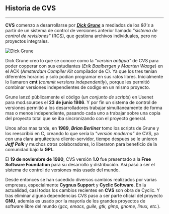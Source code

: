 Historia de CVS
-------------------------------
***
**CVS** comenzo a desarrollarse por
[***Dick Grune***](http://www.dickgrune.com/ "Dick Grune")
a mediados de los *80's* a partir de un sistema
de control de versiones anterior llamado
*"sistema de control de revisiones"* (RCS), que gestiona
archivos individuales, pero no proyectos integrales.

![Dick Grune](http://www.dickgrune.com/pictures/dick.jpg "Dick Grune")

Dick Grune creo lo que se conoce como la *"version antigua"*
de CVS para poder cooperar con sus estudiantes
(*Erik Baalbergen y Maarten Waage*)
en el ACK (*Ámsterdam Compiler Kit* compilador de C).
Ya que los tres tenian diferentes horarios
y solo podian programar en sus ratos libres.
Inicialmente lo llamaron
**cmt** (*commit versions independently*),
porque les permitió combinar versiones independientes de codigo
en un mismo proyecto.

Grune lanzó públicamente el código (*un conjunto de scripts*)
en Usenet para mod.sources el **23 de junio 1986**.
Y por fin un sistema de control de versiones permitió
a los desarrolladores trabajar simultaneamente
de forma mas o menos independiente,
pasando cada uno a trabajar sobre una copia del proyecto total
que se iba sincronizando con el proyecto general.

Unos años mas tarde, en **1989**,
***Brian Berliner***
tomo los scripts de Grune  y los reescribió en C,
creando lo que sería la *"versión moderna"* de CVS,
ya con una clara arquitectura cliente-servidor,
tiempo despues se le unieron ***Jeff Polk***
y muchos otros colaboradores,
lo liberaron para beneficio de la comunidad bajo la **GPL**.

El **19 de noviembre de 1990**, CVS versión **1.0**
fue presentado a la
**Free Software Foundation**
para su desarrollo y distribución.
Así pasó a ser el sistema de control de versiones más usado del mundo.

Desde entonces se han sucedido diversos cambios
realizados por varias empresas,
especialmente **Cygnus Support** y **Cyclic Software**.
En la actualidad, casi todos los cambios recientes en **CVS**
son obra de Cyclic. Y tras eliminar alguna dependencias
CVS paso a ser parte oficial del proyecto **GNU**,
además es usado por la mayoría de los grandes proyectos de
software libre del mundo
(*gcc, emacs, guile, gtk, gimp, gnome, linux, etc.*).
